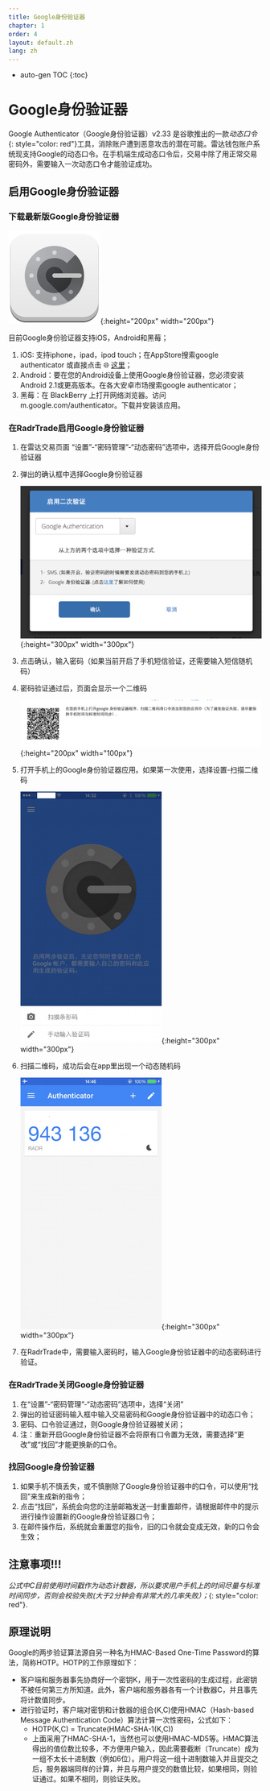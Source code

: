 ```yaml
---
title: Google身份验证器
chapter: 1
order: 4
layout: default.zh
lang: zh
---
```


* auto-gen TOC
{:toc}

# Google身份验证器

Google Authenticator（Google身份验证器）v2.33 是谷歌推出的一款*动态口令*{: style="color: red"}工具，消除账户遭到恶意攻击的潜在可能。雷达钱包账户系统现支持Google的动态口令。在手机端生成动态口令后，交易中除了用正常交易密码外，需要输入一次动态口令才能验证成功。

## 启用Google身份验证器

### 下载最新版Google身份验证器

![googleauthenticate](/assets/images/google_authenticate/googleauthenticate.jpg){:height="200px" width="200px"}

目前Google身份验证器支持iOS，Android和黑莓；
  1. iOS: 支持iphone，ipad，ipod touch；在AppStore搜索google authenticator 或直接点击 🌐 [这里](https://itunes.apple.com/cn/app/google-authenticator/id388497605)；
  2. Android：要在您的Android设备上使用Google身份验证器，您必须安装Android 2.1或更高版本。在各大安卓市场搜索google authenticator；
  3. 黑莓：在 BlackBerry 上打开网络浏览器。访问 m.google.com/authenticator。下载并安装该应用。

### 在RadrTrade启用Google身份验证器

  1. 在雷达交易页面 “设置”-“密码管理”-“动态密码”选项中，选择开启Google身份验证器
  2. 弹出的确认框中选择Google身份验证器
      
      ![confirm](/assets/images/google_authenticate/confirm.png){:height="300px" width="300px"}
  3. 点击确认，输入密码（如果当前开启了手机短信验证，还需要输入短信随机码）
  4. 密码验证通过后，页面会显示一个二维码
      
      ![barcode](/assets/images/google_authenticate/barcode.png){:height="200px" width="100px"}
  5. 打开手机上的Google身份验证器应用。如果第一次使用，选择设置-扫描二维码
      
      ![img_3346](/assets/images/google_authenticate/img_3346.png){:height="300px" width="300px"}
  6. 扫描二维码，成功后会在app里出现一个动态随机码
      
      ![img_3348](/assets/images/google_authenticate/img_3348.png){:height="300px" width="300px"}
  7. 在RadrTrade中，需要输入密码时，输入Google身份验证器中的动态密码进行验证。

### 在RadrTrade关闭Google身份验证器
  1. 在“设置”-“密码管理”-“动态密码”选项中，选择“关闭”
  2. 弹出的验证密码输入框中输入交易密码和Google身份验证器中的动态口令；
  3. 密码、口令验证通过，则Google身份验证器被关闭；
  4. 注：重新开启Google身份验证器不会将原有口令置为无效，需要选择“更改”或“找回”才能更换新的口令。

### 找回Google身份验证器
  1. 如果手机不慎丢失，或不慎删除了Google身份验证器中的口令，可以使用“找回”来生成新的指令；
  2. 点击“找回”，系统会向您的注册邮箱发送一封重置邮件，请根据邮件中的提示进行操作设置新的Google身份验证器口令；
  3. 在邮件操作后，系统就会重置您的指令，旧的口令就会变成无效，新的口令会生效；

## 注意事项!!!

*公式中C目前使用时间戳作为动态计数器，所以要求用户手机上的时间尽量与标准时间同步，否则会校验失败(大于2分钟会有非常大的几率失败）；*{: style="color: red"}.

## 原理说明

Google的两步验证算法源自另一种名为HMAC-Based One-Time Password的算法，简称HOTP。HOTP的工作原理如下：
  * 客户端和服务器事先协商好一个密钥K，用于一次性密码的生成过程，此密钥不被任何第三方所知道。此外，客户端和服务器各有一个计数器C，并且事先将计数值同步。
  * 进行验证时，客户端对密钥和计数器的组合(K,C)使用HMAC（Hash-based Message Authentication Code）算法计算一次性密码，公式如下：
    * HOTP(K,C) = Truncate(HMAC-SHA-1(K,C))
    * 上面采用了HMAC-SHA-1，当然也可以使用HMAC-MD5等。HMAC算法得出的值位数比较多，不方便用户输入，因此需要截断（Truncate）成为一组不太长十进制数（例如6位）。用户将这一组十进制数输入并且提交之后，服务器端同样的计算，并且与用户提交的数值比较，如果相同，则验证通过。如果不相同，则验证失败。
